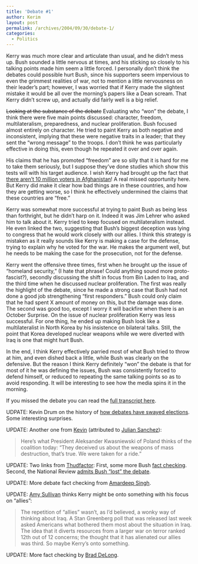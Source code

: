 ```yaml
---
title: 'Debate #1'
author: Kerim
layout: post
permalink: /archives/2004/09/30/debate-1/
categories:
  - Politics
---
```

Kerry was much more clear and articulate than usual, and he didn&#8217;t mess up. Bush sounded a little nervous at times, and his sticking so closely to his talking points made him seem a little forced. I personally don&#8217;t think the debates could possible hurt Bush, since his supporters seem impervious to even the grimmest realities of war, not to mention a little nervousness on their leader&#8217;s part; however, I was worried that if Kerry made the slightest mistake it would be all over the morning&#8217;s papers like a Dean scream. That Kerry didn&#8217;t screw up, and actually did fairly well is a big relief.

<span style="text-decoration: line-through;">Looking at the substance of the debate</span> Evaluating who &#8220;won&#8221; the debate, I think there were five main points discussed: character, freedom, multilateralism, preparedness, and nuclear proliferation. Bush focused almost entirely on character. He tried to paint Kerry as both negative and inconsistent, implying that these were negative traits in a leader; that they sent the &#8220;wrong message&#8221; to the troops. I don&#8217;t think he was particularly effective in doing this, even though he repeated it over and over again.

His claims that he has promoted &#8220;freedom&#8221; are so silly that it is hard for me to take them seriously, but I suppose they&#8217;ve done studies which show this tests will with his target audience. I wish Kerry had brought up the fact that <a href="http://www.tcf.org/afghanistanwatch/main.htm#voterregistrationfraud" onclick="_gaq.push(['_trackEvent', 'outbound-article', 'http://www.tcf.org/afghanistanwatch/main.htm#voterregistrationfraud', 'there aren&#8217;t 10 million voters in Afghanistan']);" >there aren&#8217;t 10 million voters in Afghanistan</a>! A real missed opportunity here. But Kerry did make it clear how bad things are in these countries, and how they are getting worse, so I think he effectively undermined the claims that these countries are &#8220;free.&#8221;

Kerry was somewhat more successful at trying to paint Bush as being less than forthright, but he didn&#8217;t harp on it. Indeed it was Jim Lehrer who asked him to talk about it. Kerry tried to keep focused on multilateralism instead. He even linked the two, suggesting that Bush&#8217;s biggest deception was lying to congress that he would work closely with our allies. I think this strategy is mistaken as it really sounds like Kerry is making a case for the defense, trying to explain why he voted for the war. He makes the argument well, but he needs to be making the case for the prosecution, not for the defense.

Kerry went the offensive three times, first when he brought up the issue of &#8220;homeland security,&#8221; (I hate that phrase! Could anything sound more proto-fascist?), secondly discussing the shift in focus from Bin Laden to Iraq, and the third time when he discussed nuclear proliferation. The first was really the highlight of the debate, since he made a strong case that Bush had not done a good job strengthening &#8220;first responders.&#8221; Bush could only claim that he had spent X amount of money on this, but the damage was done. The second was good too, except I worry it will backfire when there is an October Surprise. On the issue of nuclear proliferation Kerry was less successful. For one thing, he ended up making Bush look like a multilateralist in North Korea by his insistence on bilateral talks. Still, the point that Korea developed nuclear weapons while we were diverted with Iraq is one that might hurt Bush.

In the end, I think Kerry effectively parried most of what Bush tried to throw at him, and even dished back a little, while Bush was clearly on the defensive. But the reason I think Kerry definitely &#8220;won&#8221; the debate is that for most of it he was defining the issues, Bush was consistently forced to defend himself, or reduced to repeating the same talking points so as to avoid responding. It will be interesting to see how the media spins it in the morning.

If you missed the debate you can read the <a href="http://nytimes.com/2004/10/01/politics/campaign/01dtext.html?pagewanted=print&#38;position=" onclick="_gaq.push(['_trackEvent', 'outbound-article', 'http://nytimes.com/2004/10/01/politics/campaign/01dtext.html?pagewanted=print&position=', 'full transcript here']);" >full transcript here</a>.

UDPATE: Kevin Drum on the history of <a href="http://www.washingtonmonthly.com/archives/individual/2004_09/004799.php" onclick="_gaq.push(['_trackEvent', 'outbound-article', 'http://www.washingtonmonthly.com/archives/individual/2004_09/004799.php', 'how debates have swayed elections']);" >how debates have swayed elections</a>. Some interesting surprises.

UPDATE: Another one from <a href="http://www.washingtonmonthly.com/archives/individual/2004_10/004812.php" onclick="_gaq.push(['_trackEvent', 'outbound-article', 'http://www.washingtonmonthly.com/archives/individual/2004_10/004812.php', 'Kevin']);" >Kevin</a> (attributed to <a href="http://www.reason.com/hitandrun/2004/09/debateblogging_3.shtml" onclick="_gaq.push(['_trackEvent', 'outbound-article', 'http://www.reason.com/hitandrun/2004/09/debateblogging_3.shtml', 'Julian Sanchez']);" >Julian Sanchez</a>):

> Here&#8217;s what President Aleksander Kwasniewski of Poland thinks of the coalition today: &#8220;They deceived us about the weapons of mass destruction, that&#8217;s true. We were taken for a ride.&#8221;

UPDATE: Two links from <a href="http://www.thudfactor.com/textpattern/index.php" onclick="_gaq.push(['_trackEvent', 'outbound-article', 'http://www.thudfactor.com/textpattern/index.php', 'Thudfactor']);" >Thudfactor</a>: First, some more Bush <a href="http://www.southknoxbubba.net/skblog/archive_2004_10.php#3535" onclick="_gaq.push(['_trackEvent', 'outbound-article', 'http://www.southknoxbubba.net/skblog/archive_2004_10.php#3535', 'fact checking']);" >fact checking</a>. Second, the National Review <a href="http://www.nationalreview.com/nordlinger/nordlinger200410010114.asp" onclick="_gaq.push(['_trackEvent', 'outbound-article', 'http://www.nationalreview.com/nordlinger/nordlinger200410010114.asp', 'admits Bush &#8220;lost&#8221; the debate']);" >admits Bush &#8220;lost&#8221; the debate</a>.

UPDATE: More debate fact checking from <a href="http://www.lehigh.edu/~amsp/2004/10/debate-misstatements-partisan-but.html" onclick="_gaq.push(['_trackEvent', 'outbound-article', 'http://www.lehigh.edu/~amsp/2004/10/debate-misstatements-partisan-but.html', 'Amardeep Singh']);" >Amardeep Singh</a>.

UPDATE: <a href="http://www.washingtonmonthly.com/archives/individual/2004_10/004818.php" onclick="_gaq.push(['_trackEvent', 'outbound-article', 'http://www.washingtonmonthly.com/archives/individual/2004_10/004818.php', 'Amy Sullivan']);" >Amy Sullivan</a> thinks Kerry might be onto something with his focus on &#8220;allies&#8221;:

> The repetition of &#8220;allies&#8221; wasn&#8217;t, as I&#8217;d believed, a wonky way of thinking about Iraq. A Stan Greenberg poll that was released last week asked Americans what bothered them most about the situation in Iraq. The idea that it diverts resources from a larger war on terror ranked 12th out of 12 concerns; the thought that it has alienated our allies was third. So maybe Kerry&#8217;s onto something.

UPDATE: More fact checking by <a href="http://www.j-bradford-delong.net/movable_type/2004-2_archives/000288.html" onclick="_gaq.push(['_trackEvent', 'outbound-article', 'http://www.j-bradford-delong.net/movable_type/2004-2_archives/000288.html', 'Brad DeLong']);" >Brad DeLong</a>.

